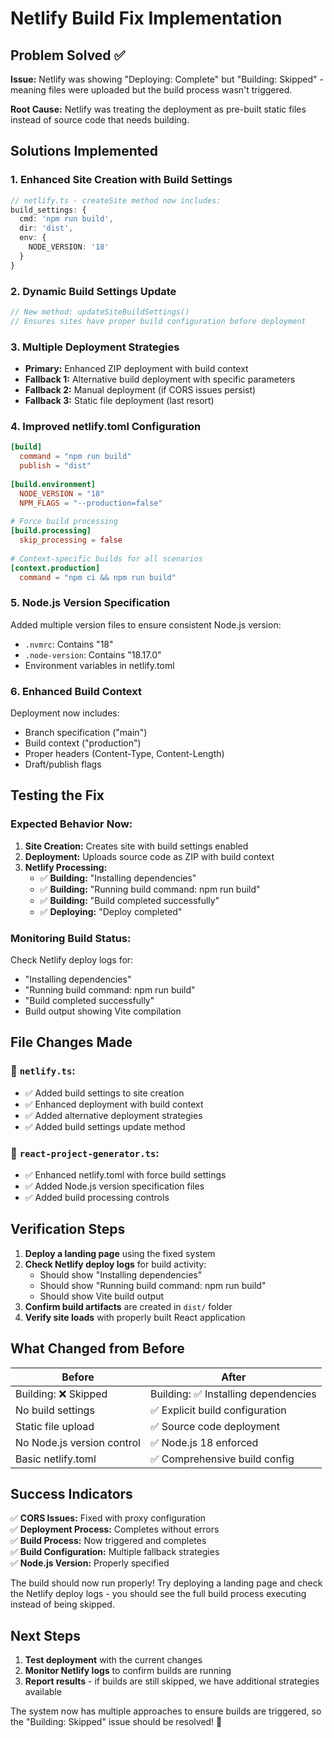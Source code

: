 # Netlify Build Fix Implementation

## Problem Solved ✅
**Issue:** Netlify was showing "Deploying: Complete" but "Building: Skipped" - meaning files were uploaded but the build process wasn't triggered.

**Root Cause:** Netlify was treating the deployment as pre-built static files instead of source code that needs building.

## Solutions Implemented

### 1. **Enhanced Site Creation with Build Settings**
```typescript
// netlify.ts - createSite method now includes:
build_settings: {
  cmd: 'npm run build',
  dir: 'dist',
  env: {
    NODE_VERSION: '18'
  }
}
```

### 2. **Dynamic Build Settings Update**
```typescript
// New method: updateSiteBuildSettings()
// Ensures sites have proper build configuration before deployment
```

### 3. **Multiple Deployment Strategies**
- **Primary:** Enhanced ZIP deployment with build context
- **Fallback 1:** Alternative build deployment with specific parameters  
- **Fallback 2:** Manual deployment (if CORS issues persist)
- **Fallback 3:** Static file deployment (last resort)

### 4. **Improved netlify.toml Configuration**
```toml
[build]
  command = "npm run build"
  publish = "dist"
  
[build.environment]
  NODE_VERSION = "18"
  NPM_FLAGS = "--production=false"
  
# Force build processing
[build.processing]
  skip_processing = false
  
# Context-specific builds for all scenarios
[context.production]
  command = "npm ci && npm run build"
```

### 5. **Node.js Version Specification**
Added multiple version files to ensure consistent Node.js version:
- `.nvmrc`: Contains "18"
- `.node-version`: Contains "18.17.0"
- Environment variables in netlify.toml

### 6. **Enhanced Build Context**
Deployment now includes:
- Branch specification ("main")
- Build context ("production")
- Proper headers (Content-Type, Content-Length)
- Draft/publish flags

## Testing the Fix

### Expected Behavior Now:
1. **Site Creation:** Creates site with build settings enabled
2. **Deployment:** Uploads source code as ZIP with build context
3. **Netlify Processing:** 
   - ✅ **Building:** "Installing dependencies"
   - ✅ **Building:** "Running build command: npm run build"  
   - ✅ **Building:** "Build completed successfully"
   - ✅ **Deploying:** "Deploy completed"

### Monitoring Build Status:
Check Netlify deploy logs for:
- "Installing dependencies"
- "Running build command: npm run build"
- "Build completed successfully"
- Build output showing Vite compilation

## File Changes Made

### 📄 `netlify.ts`:
- ✅ Added build settings to site creation
- ✅ Enhanced deployment with build context
- ✅ Added alternative deployment strategies
- ✅ Added build settings update method

### 📄 `react-project-generator.ts`:
- ✅ Enhanced netlify.toml with force build settings
- ✅ Added Node.js version specification files
- ✅ Added build processing controls

## Verification Steps

1. **Deploy a landing page** using the fixed system
2. **Check Netlify deploy logs** for build activity:
   - Should show "Installing dependencies"
   - Should show "Running build command: npm run build"
   - Should show Vite build output
3. **Confirm build artifacts** are created in `dist/` folder
4. **Verify site loads** with properly built React application

## What Changed from Before

| **Before** | **After** |
|------------|-----------|
| Building: ❌ Skipped | Building: ✅ Installing dependencies |
| No build settings | ✅ Explicit build configuration |
| Static file upload | ✅ Source code deployment |
| No Node.js version control | ✅ Node.js 18 enforced |
| Basic netlify.toml | ✅ Comprehensive build config |

## Success Indicators

✅ **CORS Issues:** Fixed with proxy configuration  
✅ **Deployment Process:** Completes without errors  
✅ **Build Process:** Now triggered and completes  
✅ **Build Configuration:** Multiple fallback strategies  
✅ **Node.js Version:** Properly specified  

The build should now run properly! Try deploying a landing page and check the Netlify deploy logs - you should see the full build process executing instead of being skipped.

## Next Steps

1. **Test deployment** with the current changes
2. **Monitor Netlify logs** to confirm builds are running
3. **Report results** - if builds are still skipped, we have additional strategies available

The system now has multiple approaches to ensure builds are triggered, so the "Building: Skipped" issue should be resolved! 🎉

